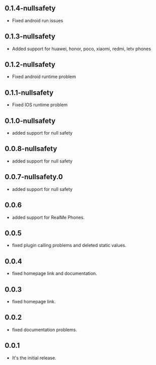 ## 0.1.4-nullsafety

* Fixed android run issues

## 0.1.3-nullsafety

* Added support for huawei, honor, poco, xiaomi, redmi, letv phones

## 0.1.2-nullsafety

* Fixed android runtime problem

## 0.1.1-nullsafety

* Fixed IOS runtime problem

## 0.1.0-nullsafety

* added support for null safety

## 0.0.8-nullsafety

* added support for null safety

## 0.0.7-nullsafety.0

* added support for null safety

## 0.0.6

* added support for RealMe Phones.

## 0.0.5

* fixed plugin calling problems and deleted static values.

## 0.0.4

* fixed homepage link and documentation.

## 0.0.3

* fixed homepage link.

## 0.0.2

* fixed documentation problems.

## 0.0.1

* It's the initial release.






